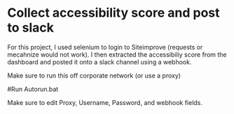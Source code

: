 # Collect accessibility score and post to slack

For this project, I used selenium to login to Siteimprove (requests or mecahnize would not work). I then extracted the accessibiliy score from the dashboard and posted it onto a slack channel using a webhook.

Make sure to run this off corporate network (or use a proxy)

#Run Autorun.bat

Make sure to edit Proxy, Username, Password, and webhook fields.
